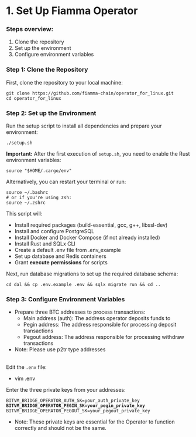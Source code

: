 # 1. Set Up Fiamma Operator

### **Steps overview:**

1. Clone the repository
2. Set up the environment
3. Configure environment variables



### **Step 1: Clone the Repository**

First, clone the repository to your local machine:

```
git clone https://github.com/fiamma-chain/operator_for_linux.git
cd operator_for_linux
```

### **Step 2: Set up the Environment**

Run the setup script to install all dependencies and prepare your environment:

`./setup.sh`

**Important:** After the first execution of `setup.sh`, you need to enable the Rust environment variables:

```
source "$HOME/.cargo/env"
```

Alternatively, you can restart your terminal or run:

```
source ~/.bashrc
# or if you're using zsh:
source ~/.zshrc
```

This script will:

* Install required packages (build-essential, gcc, g++, libssl-dev)
* Install and configure PostgreSQL
* Install Docker and Docker Compose (if not already installed)
* Install Rust and SQLx CLI
* Create a default .env file from .env\_example
* Set up database and Redis containers
* Grant **execute permissions** for scripts

Next, run database migrations to set up the required database schema:

```
cd dal && cp .env.example .env && sqlx migrate run && cd ..
```

### **Step 3: Configure Environment Variables**

* Prepare three BTC addresses to process transactions:
  * Main address (auth): The address operator deposits funds to
  * Pegin address: The address responsible for processing deposit transactions
  * Pegout address: The address responsible for processing withdraw transactions
* Note: Please use p2tr type addresses

\
Edit the `.env` file:

* vim .env

Enter the three private keys from your addresses:

<pre><code>BITVM_BRIDGE_OPERATOR_AUTH_SK=your_auth_private_key
<strong>BITVM_BRIDGE_OPERATOR_PEGIN_SK=your_pegin_private_key
</strong>BITVM_BRIDGE_OPERATOR_PEGOUT_SK=your_pegout_private_key
</code></pre>

* Note: These private keys are essential for the Operator to function correctly and should not be the same.
